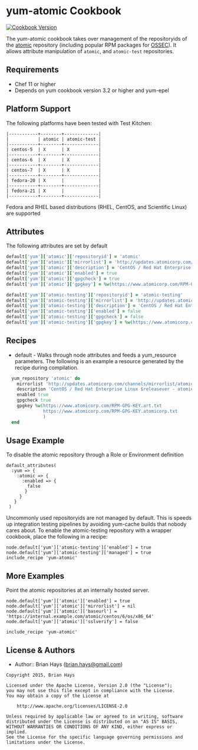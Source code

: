 yum-atomic Cookbook
=================

[![Cookbook Version](https://img.shields.io/cookbook/v/yum-atomic.svg)](https://supermarket.chef.io/cookbooks/yum-atomic)

The yum-atomic cookbook takes over management of the repositoryids of
the [atomic](https://updates.atomicorp.com/channels/mirrorlist/atomic/) repository (including popular RPM packages for [OSSEC](http://www.ossec.net/)).
It allows attribute manipulation of `atomic`, and `atomic-test`
repositories.

Requirements
------------
* Chef 11 or higher
* Depends on yum cookbook version 3.2 or higher and yum-epel

Platform Support
----------------
The following platforms have been tested with Test Kitchen:

```
|-----------+--------+-------------|
|           | atomic | atomic-test |
|-----------+--------+-------------|
| centos-5  | X      | X           |
|-----------+--------+-------------|
| centos-6  | X      | X           |
|-----------+--------+-------------|
| centos-7  | X      | X           |
|-----------+--------+-------------|
| fedora-20 | X      |             |
|-----------+--------+-------------|
| fedora-21 | X      |             |
|-----------+--------+-------------|
```

Fedora and RHEL based distributions (RHEL, CentOS, and Scientific Linux)
are supported

Attributes
----------
The following attributes are set by default

``` ruby
default['yum']['atomic']['repositoryid'] = 'atomic'
default['yum']['atomic']['mirrorlist'] = 'http://updates.atomicorp.com/channels/mirrorlist/atomic/centos-$releasever-$basearch'
default['yum']['atomic']['description'] = 'CentOS / Red Hat Enterprise Linux $releasever - atomicrocketturtle.com'
default['yum']['atomic']['enabled'] = true
default['yum']['atomic']['gpgcheck'] = true
default['yum']['atomic']['gpgkey'] = %w(https://www.atomicorp.com/RPM-GPG-KEY.art.txt https://www.atomicorp.com/RPM-GPG-KEY.atomicorp.txt)
```

``` ruby
default['yum']['atomic-testing']['repositoryid'] = 'atomic-testing'
default['yum']['atomic-testing']['mirrorlist'] = 'http://updates.atomicorp.com/channels/mirrorlist/atomic-testing/centos-$releasever-$basearch'
default['yum']['atomic-testing']['description'] = 'CentOS / Red Hat Enterprise Linux $releasever - atomicrocketturtle.com - (Testing)'
default['yum']['atomic-testing']['enabled'] = false
default['yum']['atomic-testing']['gpgcheck'] = false
default['yum']['atomic-testing']['gpgkey'] = %w(https://www.atomicorp.com/RPM-GPG-KEY.art.txt https://www.atomicorp.com/RPM-GPG-KEY.atomicorp.txt)
```

Recipes
-------
* default - Walks through node attributes and feeds a yum_resource
  parameters. The following is an example a resource generated by the
  recipe during compilation.

```ruby
  yum_repository 'atomic' do
    mirrorlist 'http://updates.atomicorp.com/channels/mirrorlist/atomic/centos-$releasever-$basearch'
    description 'CentOS / Red Hat Enterprise Linux $releasever - atomicrocketturtle.com'
    enabled true
    gpgcheck true
    gpgkey %w(https://www.atomicorp.com/RPM-GPG-KEY.art.txt
              https://www.atomicorp.com/RPM-GPG-KEY.atomicorp.txt
              )
  end
```

Usage Example
-------------
To disable the atomic repository through a Role or Environment definition

```
default_attributes(
  :yum => {
    :atomic => {
      :enabled => {
        false
       }
     }
   }
 )
```

Uncommonly used repositoryids are not managed by default. This is
speeds up integration testing pipelines by avoiding yum-cache builds
that nobody cares about. To enable the atomic-testing repository with a
wrapper cookbook, place the following in a recipe:

```
node.default['yum']['atomic-testing']['enabled'] = true
node.default['yum']['atomic-testing']['managed'] = true
include_recipe 'yum-atomic'
```

More Examples
-------------
Point the atomic repositories at an internally hosted server.

```
node.default['yum']['atomic']['enabled'] = true
node.default['yum']['atomic']['mirrorlist'] = nil
node.default['yum']['atomic']['baseurl'] = 'https://internal.example.com/atomic/centos/6/os/x86_64'
node.default['yum']['atomic']['sslverify'] = false

include_recipe 'yum-atomic'
```

License & Authors
-----------------
- Author:: Brian Hays (<brian.hays@gmail.com>)

```text
Copyright 2015, Brian Hays

Licensed under the Apache License, Version 2.0 (the "License");
you may not use this file except in compliance with the License.
You may obtain a copy of the License at

    http://www.apache.org/licenses/LICENSE-2.0

Unless required by applicable law or agreed to in writing, software
distributed under the License is distributed on an "AS IS" BASIS,
WITHOUT WARRANTIES OR CONDITIONS OF ANY KIND, either express or implied.
See the License for the specific language governing permissions and
limitations under the License.
```

